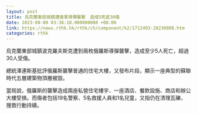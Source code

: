 ```yaml
---
layout: post
title: 烏克蘭東部城鎮遭俄軍導彈襲擊　造成5死逾30傷
date: 2023-08-08 03:38:10.000000000 +08:00
link: https://news.rthk.hk/rthk/ch/component/k2/1712493-20230808.htm
categories: rthk
---
```


烏克蘭東部城鎮波克羅夫斯克遭到兩枚俄羅斯導彈襲擊，造成至少5人死亡，超過30人受傷。

總統澤連斯基批評俄羅斯襲擊普通的住宅大樓，又發布片段，顯示一座典型的蘇聯時代五層建築物頂層被毀。

當局說，俄羅斯的襲擊造成兩座私營住宅樓宇、一座酒店、餐飲設施、商店和辦公大樓受損。而傷者包括19名警察、5名救援人員和1名兒童，又指仍在清理瓦礫，搜救行動持續。

